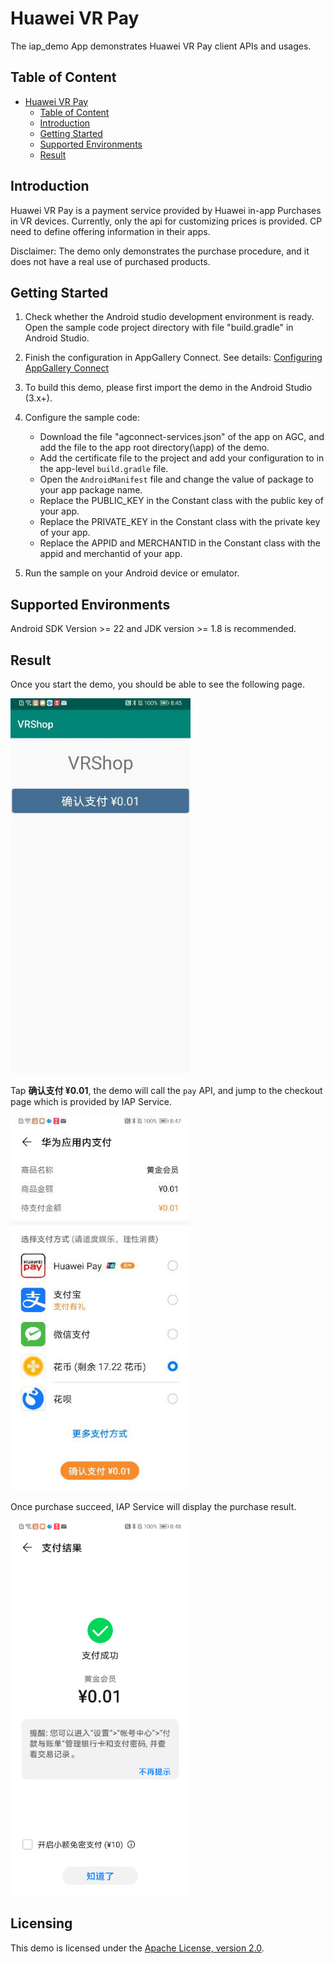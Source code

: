 # Huawei VR Pay

The iap_demo App demonstrates Huawei VR Pay client APIs and usages.


## Table of Content
    
<!-- TOC -->

- [Huawei VR Pay](#huawei-vr-pay)
    - [Table of Content](#table-of-content)
    - [Introduction](#introduction)
    - [Getting Started](#getting-started)
    - [Supported Environments](#supported-environments)
    - [Result](#result)

<!-- /TOC -->

## Introduction

Huawei VR Pay is a payment service provided by Huawei in-app Purchases in VR devices. Currently, only the api for customizing prices is provided. CP need to define offering information in their apps.

Disclaimer: The demo only demonstrates the purchase procedure, and it does not have a real use of purchased products.

## Getting Started

1. Check whether the Android studio development environment  is ready. Open the sample code project directory with file "build.gradle" in Android Studio. 

2. Finish the configuration in AppGallery Connect. 
See details: [Configuring AppGallery Connect](https://developer.huawei.com/consumer/en/doc/development/HMSCore-Guides-V5/config-agc-0000001050033072-V5)

3. To build this demo, please first import the demo in the Android Studio (3.x+).

4. Configure the sample code:
      - Download the file "agconnect-services.json" of the app on AGC, and add the file to the app root directory(\app) of the demo. 
      - Add the certificate file to the project and add your configuration to  in the app-level `build.gradle` file. 
      - Open the `AndroidManifest` file and change the value of package to your app package name.  
      - Replace the PUBLIC_KEY in the Constant class with the public key of your app.
      - Replace the PRIVATE_KEY in the Constant class with the private key of your app.
      - Replace the APPID and MERCHANTID in the Constant class with the appid and merchantid of your app.

5. Run the sample on your Android device or emulator.

## Supported Environments
Android SDK Version >= 22 and JDK version >= 1.8 is recommended.

## Result

Once you start the demo, you should be able to see the following page.

<img src=https://github.com/HMS-Core/hms-iap-vr-clientdemo/blob/master/image/homepage.JPG alt="demo home page" height="600"/>

Tap **确认支付 ¥0.01**, the demo will call the `pay` API, and jump to the checkout page which is provided by IAP Service.

 <img src=https://github.com/HMS-Core/hms-iap-vr-clientdemo/blob/master/image/checkout-page.JPG alt="payment selection" height="600"/>

Once purchase succeed, IAP Service will display the purchase result.

 <img src=https://github.com/HMS-Core/hms-iap-vr-clientdemo/blob/master/image/purchase-result.JPG alt="payment result" height="600"/>

 ## Licensing

This demo is licensed under the [Apache License, version 2.0](http://www.apache.org/licenses/LICENSE-2.0).
